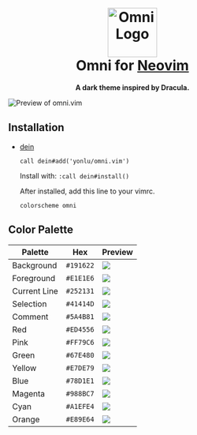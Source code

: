 <h1 align="center">
  <br>
  <img src="https://storage.googleapis.com/golden-wind/github/omni/omni.png" alt="Omni Logo" width="100">
  <br>
  Omni for <a href="https://neovim.io/">Neovim</a>
  <br>
</h1>

<p align="center">
  <strong>A dark theme inspired by Dracula.</strong>
</p>

![Preview of omni.vim](https://i.ibb.co/4Tzk7hH/omni-vim.png)

## Installation

- [dein](https://github.com/Shougo/dein.vim)
  ```viml
  call dein#add('yonlu/omni.vim')
  ```
  Install with: ``:call dein#install()``

  After installed, add this line to your vimrc.
  ```viml
  colorscheme omni
  ```
  
## Color Palette

| Palette      | Hex       | Preview                                                  |
| ------------ | --------- | ---------------------------------------------------------|
| Background   | `#191622` | ![](https://via.placeholder.com/20/191622/000000?text=+) |
| Foreground   | `#E1E1E6` | ![](https://via.placeholder.com/20/e1e1e6/000000?text=+) |
| Current Line | `#252131` | ![](https://via.placeholder.com/20/252131/000000?text=+) |
| Selection    | `#41414D` | ![](https://via.placeholder.com/20/41414d/000000?text=+) |
| Comment      | `#5A4B81` | ![](https://via.placeholder.com/20/5a4b81/000000?text=+) |
| Red          | `#ED4556` | ![](https://via.placeholder.com/20/ed4556/000000?text=+) |
| Pink         | `#FF79C6` | ![](https://via.placeholder.com/20/ff79c6/000000?text=+) |
| Green        | `#67E480` | ![](https://via.placeholder.com/20/67e480/000000?text=+) |
| Yellow       | `#E7DE79` | ![](https://via.placeholder.com/20/e7de79/000000?text=+) |
| Blue         | `#78D1E1` | ![](https://via.placeholder.com/20/78d1e1/000000?text=+) |
| Magenta      | `#988BC7` | ![](https://via.placeholder.com/20/988bc7/000000?text=+) |
| Cyan         | `#A1EFE4` | ![](https://via.placeholder.com/20/a1efe4/000000?text=+) |
| Orange       | `#E89E64` | ![](https://via.placeholder.com/20/e89e64/000000?text=+) |
